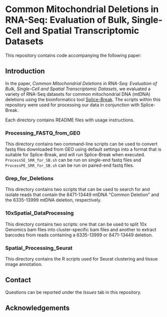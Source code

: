 # Common Mitochondrial Deletions in RNA-Seq: Evaluation of Bulk, Single-Cell and Spatial Transcriptomic Datasets

This repository contains code accompanying the following paper:
<citation here>

## Introduction
In the paper, *Common Mitochondrial Deletions in RNA-Seq: Evaluation of Bulk, Single-Cell and Spatial Transcriptomic Datasets*, we evaluated a variety of RNA-Seq datasets for common mitochondrial DNA (mtDNA) deletions using the bioinformatics tool [Splice-Break](https://github.com/brookehjelm/Splice-Break2). The scripts within this repository were used for processing our data in conjunction with Splice-Break.

Each directory contains README files with usage instructions.
### Processing_FASTQ_from_GEO
This directory contains two command-line scripts can be used to convert fastq files downloaded from GEO using default settings into a format that is suitable for Splice-Break, and will run Splice-Break when executed. `ProcessSE_SRR_for_SB.sh` can be run on single-end fastq files and `ProcessPE_SRR_for_SB.sh` can be run on paired-end fastq files.

### Grep_for_Deletions
This directory contains two scripts that can be used to search for and isolate reads that contain the 8471-13449 mtDNA "Common Deletion" and the 6335-13999 mtDNA deletion, respectively.
  
### 10xSpatial_DataProcessing
This directory contains two scripts: one that can be used to split 10x Genomics bam files into cluster-specific bam files and another to extract barcodes from reads containing a 6335-13999 or 8471-13449 deletion.
  
### Spatial_Processing_Seurat
This directory contains the R scripts used for Seurat clustering and tissue image annotation.
  
## Contact
Questions can be reported under the *Issues* tab in this repository.

## Acknowledgements
